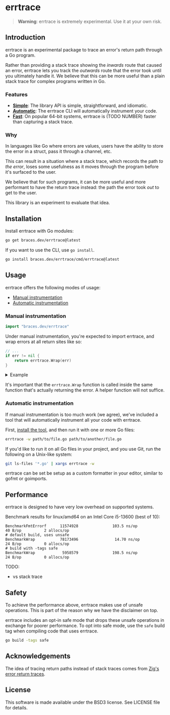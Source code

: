 # errtrace

> **Warning**:
> errtrace is extremely experimental.
> Use it at your own risk.

## Introduction

errtrace is an experimental package to trace an error's return path
through a Go program.

Rather than providing a stack trace
showing the *inwards* route that caused an error,
errtrace lets you track the *outwards* route that the error took
until you ultimately handle it.
We believe that this can be more useful than a plain stack trace
for complex programs written in Go.

### Features

- [**Simple**](#manual-instrumentation):
  The library API is simple, straightforward, and idiomatic.
- [**Automatic**](#automatic-instrumentation):
  The errtrace CLI will automatically instrument your code.
- [**Fast**](#performance):
  On popular 64-bit systems, errtrace is (TODO NUMBER) faster
  than capturing a stack trace.

### Why

In languages like Go where errors are values,
users have the ability to store the error in a struct,
pass it through a channel, etc.

This can result in a situation where a stack trace,
which records the path *to the error*,
loses some usefulness as it moves through the program
before it's surfaced to the user.

We believe that for such programs,
it can be more useful and more performant
to have the return trace instead:
the path the error took *out* to get to the user.

This library is an experiment to evaluate that idea.

## Installation

Install errtrace with Go modules:

```bash
go get braces.dev/errtrace@latest
```

If you want to use the CLI, use `go install`.

```bash
go install braces.dev/errtrace/cmd/errtrace@latest
```

## Usage

errtrace offers the following modes of usage:

- [Manual instrumentation](#manual-instrumentation)
- [Automatic instrumentation](#automatic-instrumentation)

### Manual instrumentation

```go
import "braces.dev/errtrace"
```

Under manual instrumentation,
you're expected to import errtrace,
and wrap errors at all return sites like so:

```go
// ...
if err != nil {
    return errtrace.Wrap(err)
}
```

<details>
<summary>Example</summary>

Given a function like the following:

```go
func writeToFile(path string, src io.Reader) error {
  dst, err := os.Create(path)
  if err != nil {
    return err
  }
  defer dst.Close()

  if _, err := io.Copy(dst, src); err != nil {
    return err
  }

  return nil
}
```

With errtrace, you'd change it to:

```go
func writeToFile(path string, src io.Reader) error {
  dst, err := os.Create(path)
  if err != nil {
    return errtrace.Wrap(err)
  }
  defer dst.Close()

  if _, err := io.Copy(dst, src); err != nil {
    return errtrace.Wrap(err)
  }

  return nil
}
```

</details>

It's important that the `errtrace.Wrap` function is called
inside the same function that's actually returning the error.
A helper function will not suffice.

### Automatic instrumentation

If manual instrumentation is too much work (we agree),
we've included a tool that will automatically instrument
all your code with errtrace.

First, [install the tool](#installation), and then run it with one or more Go files:

```bash
errtrace -w path/to/file.go path/to/another/file.go
```

If you'd like to run it on all Go files in your project,
and you use Git, run the following on a Unix-like system:

```bash
git ls-files '*.go' | xargs errtrace -w
```

errtrace can be set be setup as a custom formatter in your editor,
similar to gofmt or goimports.

## Performance

errtrace is designed to have very low overhead
on supported systems.

Benchmark results for linux/amd64 on an Intel Core i5-13600 (best of 10):
```
BenchmarkFmtErrorf      11574928               103.5 ns/op            40 B/op          2 allocs/op
# default build, uses unsafe
BenchmarkWrap           78173496                14.70 ns/op           24 B/op          0 allocs/op
# build with -tags safe
BenchmarkWrap            5958579               198.5 ns/op            24 B/op          0 allocs/op
```

TODO:
- vs stack trace

## Safety

To achieve the performance above,
errtrace makes use of unsafe operations.
This is part of the reason why we have the disclaimer on top.

errtrace includes an opt-in safe mode
that drops these unsafe operations in exchange for poorer performance.
To opt into safe mode,
use the `safe` build tag when compiling code that uses errtrace.

```bash
go build -tags safe
```

## Acknowledgements

The idea of tracing return paths instead of stack traces
comes from [Zig's error return traces](https://ziglang.org/documentation/0.11.0/#Error-Return-Traces).

## License

This software is made available under the BSD3 license.
See LICENSE file for details.

